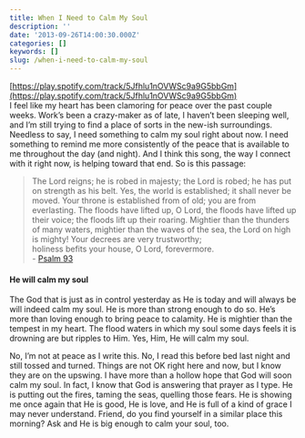 ```yaml
---
title: When I Need to Calm My Soul
description: ''
date: '2013-09-26T14:00:30.000Z'
categories: []
keywords: []
slug: /when-i-need-to-calm-my-soul
---
```


[https://play.spotify.com/track/5Jfhlu1nOVWSc9a9G5bbGm](https://play.spotify.com/track/5Jfhlu1nOVWSc9a9G5bbGm)  
I feel like my heart has been clamoring for peace over the past couple weeks. Work’s been a crazy-maker as of late, I haven’t been sleeping well, and I’m still trying to find a place of sorts in the new-ish surroundings. Needless to say, I need something to calm my soul right about now. I need something to remind me more consistently of the peace that is available to me throughout the day (and night). And I think this song, the way I connect with it right now, is helping toward that end. So is this passage:

> The Lord reigns; he is robed in majesty; the Lord is robed; he has put on strength as his belt. Yes, the world is established; it shall never be moved. Your throne is established from of old; you are from everlasting. The floods have lifted up, O Lord, the floods have lifted up their voice; the floods lift up their roaring. Mightier than the thunders of many waters, mightier than the waves of the sea, the Lord on high is mighty! Your decrees are very trustworthy;  
> holiness befits your house, O Lord, forevermore.  
> \- [Psalm 93](http://www.biblegateway.com/passage/?search=psalm%2093&version=ESV)

#### He will calm my soul

The God that is just as in control yesterday as He is today and will always be will indeed calm my soul. He is more than strong enough to do so. He’s more than loving enough to bring peace to calamity. He is mightier than the tempest in my heart. The flood waters in which my soul some days feels it is drowning are but ripples to Him. Yes, Him, He will calm my soul.

No, I’m not at peace as I write this. No, I read this before bed last night and still tossed and turned. Things are not OK right here and now, but I know they are on the upswing. I have more than a hollow hope that God will soon calm my soul. In fact, I know that God is answering that prayer as I type. He is putting out the fires, taming the seas, quelling those fears. He is showing me once again that He is good, He is love, and He is full of a kind of grace I may never understand. Friend, do you find yourself in a similar place this morning? Ask and He is big enough to calm your soul, too.